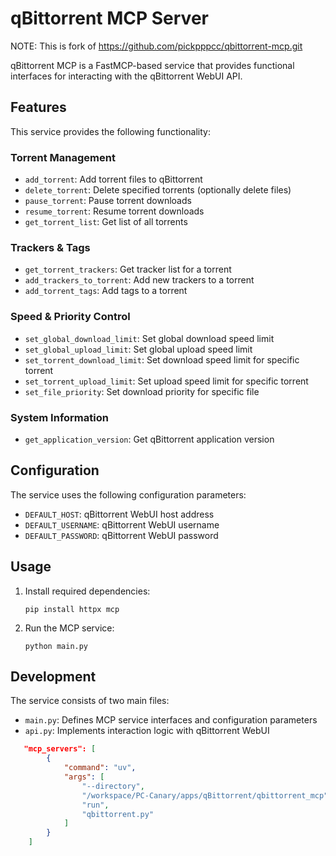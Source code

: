 # qBittorrent MCP Server

NOTE: This is fork of https://github.com/pickpppcc/qbittorrent-mcp.git

qBittorrent MCP is a FastMCP-based service that provides functional interfaces for interacting with the qBittorrent WebUI API.

## Features

This service provides the following functionality:

### Torrent Management

- `add_torrent`: Add torrent files to qBittorrent
- `delete_torrent`: Delete specified torrents (optionally delete files)
- `pause_torrent`: Pause torrent downloads
- `resume_torrent`: Resume torrent downloads
- `get_torrent_list`: Get list of all torrents

### Trackers & Tags

- `get_torrent_trackers`: Get tracker list for a torrent
- `add_trackers_to_torrent`: Add new trackers to a torrent
- `add_torrent_tags`: Add tags to a torrent

### Speed & Priority Control

- `set_global_download_limit`: Set global download speed limit
- `set_global_upload_limit`: Set global upload speed limit
- `set_torrent_download_limit`: Set download speed limit for specific torrent
- `set_torrent_upload_limit`: Set upload speed limit for specific torrent
- `set_file_priority`: Set download priority for specific file

### System Information

- `get_application_version`: Get qBittorrent application version

## Configuration

The service uses the following configuration parameters:

- `DEFAULT_HOST`: qBittorrent WebUI host address
- `DEFAULT_USERNAME`: qBittorrent WebUI username
- `DEFAULT_PASSWORD`: qBittorrent WebUI password

## Usage

1. Install required dependencies:

   ```
   pip install httpx mcp
   ```

2. Run the MCP service:
   ```
   python main.py
   ```

## Development

The service consists of two main files:

- `main.py`: Defines MCP service interfaces and configuration parameters
- `api.py`: Implements interaction logic with qBittorrent WebUI

```json
   "mcp_servers": [
        {
            "command": "uv",
            "args": [
                "--directory",
                "/workspace/PC-Canary/apps/qBittorrent/qbittorrent_mcp",
                "run",
                "qbittorrent.py"
            ]
        }
    ]
```
